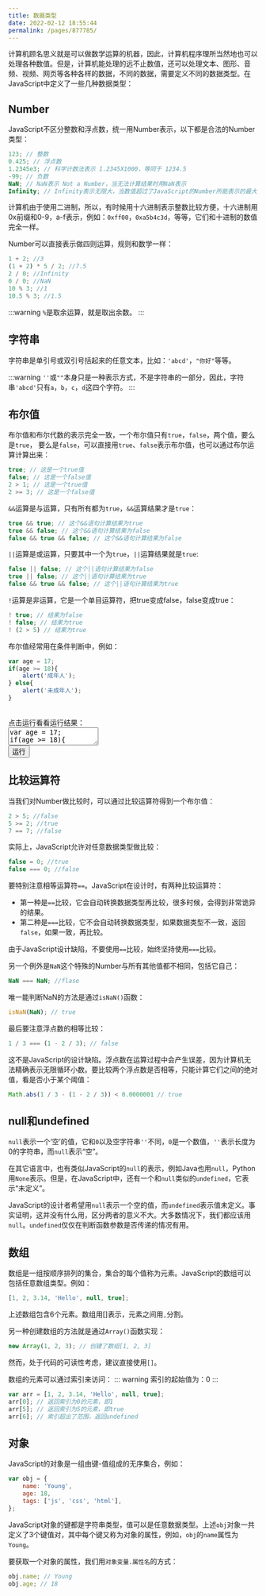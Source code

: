 ```yaml
---
title: 数据类型
date: 2022-02-12 18:55:44
permalink: /pages/877785/
---
```


计算机顾名思义就是可以做数学运算的机器，因此，计算机程序理所当然地也可以处理各种数值。但是，计算机能处理的远不止数值，还可以处理文本、图形、音频、视频、网页等各种各样的数据，不同的数据，需要定义不同的数据类型。在JavaScript中定义了一些几种数据类型：

## Number
JavaScript不区分整数和浮点数，统一用Number表示，以下都是合法的Number类型：

```javascript
123; // 整数
0.425; // 浮点数
1.2345e3; // 科学计数法表示 1.2345X1000，等同于 1234.5
-99; // 负数
NaN; // NaN表示 Not a Number，当无法计算结果时用NaN表示
Infinity; // Infinity表示无限大，当数值超过了JavaScript的Number所能表示的最大值时，就表示为Infinity
```

计算机由于使用二进制，所以，有时候用十六进制表示整数比较方便，十六进制用0x前缀和0-9，a-f表示，例如：`0xff00`，`0xa5b4c3d`，等等，它们和十进制的数值完全一样。

Number可以直接表示做四则运算，规则和数学一样：

```javascript
1 + 2; //3
(1 + 2) * 5 / 2; //7.5
2 / 0; //Infinity
0 / 0; //NaN
10 % 3; //1
10.5 % 3; //1.5
```

:::warning
`%`是取余运算，就是取出余数。
:::

## 字符串

字符串是单引号或双引号括起来的任意文本，比如：`'abcd'`，`"你好"`等等。

:::warning
`''`或`""`本身只是一种表示方式，不是字符串的一部分，因此，字符串`'abcd'`只有`a`，`b`，`c`，`d`这四个字符。
:::

## 布尔值

布尔值和布尔代数的表示完全一致，一个布尔值只有`true`，`false`，两个值，要么是`true`，
要么是`false`，可以直接用`true`、`false`表示布尔值，也可以通过布尔运算计算出来：

```javascript
true; // 这是一个true值
false; // 这是一个false值
2 > 1; // 这是一个true值
2 >= 3; // 这是一个false值
```

`&&`运算是与运算，只有所有都为`true`，`&&`运算结果才是`true`：

```javascript
true && true; // 这个&&语句计算结果为true
true && false; // 这个&&语句计算结果为false
false && true && false; // 这个&&语句计算结果为false
```

`||`运算是或运算，只要其中一个为`true`，`||`运算结果就是`true`:

```javascript
false || false; // 这个||语句计算结果为false
true || false; // 这个||语句计算结果为true
false && true && false; // 这个||语句计算结果为true
```

`!`运算是非运算，它是一个单目运算符，把true变成false，false变成true：

```javascript
! true; // 结果为false
! false; // 结果为true
! (2 > 5) // 结果为true
```

布尔值经常用在条件判断中，例如：

```javascript
var age = 17;
if(age >= 18){
    alert('成年人');
} else{
    alert('未成年人');
}
```

<br />
<div class="js-demo">
<div class="demo-title">
    <span>点击运行看看运行结果：</span>
</div>
<textarea id="textarea" maxlength="900">var age = 17;
if(age >= 18){
    alert('成年人');
} else{
    alert('未成年人');
}
</textarea>
<br />
<button id="run" onclick="runCode(document.getElementById('textarea'))">运行</button>
</div>

## 比较运算符

当我们对Number做比较时，可以通过比较运算符得到一个布尔值：

```javascript
2 > 5; //false
5 >= 2; //true
7 == 7; //false
```

实际上，JavaScript允许对任意数据类型做比较：

```javascript
false = 0; //true
false === 0; //false
```

要特别注意相等运算符`==`。JavaScript在设计时，有两种比较运算符：
* 第一种是`==`比较，它会自动转换数据类型再比较，很多时候，会得到非常诡异的结果。
* 第二种是`===`比较，它不会自动转换数据类型，如果数据类型不一致，返回`false`，如果一致，再比较。

由于JavaScript设计缺陷，不要使用`==`比较，始终坚持使用`===`比较。

另一个例外是`NaN`这个特殊的Number与所有其他值都不相同，包括它自己：

```javascript
NaN === NaN; //flase
```

唯一能判断NaN的方法是通过`isNaN()`函数：

```javascript
isNaN(NaN); // true
```

最后要注意浮点数的相等比较：

```javascript
1 / 3 === (1 - 2 / 3); // false
```

这不是JavaScript的设计缺陷。浮点数在运算过程中会产生误差，因为计算机无法精确表示无限循环小数。要比较两个浮点数是否相等，只能计算它们之间的绝对值，看是否小于某个阈值：

```javascript
Math.abs(1 / 3 - (1 - 2 / 3)) < 0.0000001 // true
```

## null和undefined
`null`表示一个‘空’的值，它和`0`以及空字符串`''`不同，`0`是一个数值，`''`表示长度为0的字符串，而`null`表示“空”。

在其它语言中，也有类似JavaScript的`null`的表示，例如Java也用`null`，Python用`None`表示。但是，在JavaScript中，还有一个和`null`类似的`undefined`，它表示“未定义”。

JavaScript的设计者希望用`null`表示一个空的值，而`undefined`表示值未定义。事实证明，这并没有什么用，区分两者的意义不大。大多数情况下，我们都应该用`null`。`undefined`仅仅在判断函数参数是否传递的情况有用。

## 数组

数组是一组按顺序排列的集合，集合的每个值称为元素。JavaScript的数组可以包括任意数组类型。例如：

```javascript
[1, 2, 3.14, 'Hello', null, true];
```

上述数组包含6个元素。数组用[]表示，元素之间用`,`分割。

另一种创建数组的方法就是通过`Array()`函数实现：

```javascript
new Array(1, 2, 3); // 创建了数组[1, 2, 3]
```

然而，处于代码的可读性考虑，建议直接使用`[]`。

数组的元素可以通过索引来访问：
::: warning
索引的起始值为：0
:::

```javascript
var arr = [1, 2, 3.14, 'Hello', null, true];
arr[0]; // 返回索引为0的元素，即1
arr[5]; // 返回索引为5的元素，即true
arr[6]; // 索引超出了范围，返回undefined
```

## 对象

JavaScript的对象是一组由键-值组成的无序集合，例如：

```javascript
var obj = {
    name: 'Young',
    age: 18,
    tags: ['js', 'css', 'html'],
};
```

JavaScript对象的键都是字符串类型，值可以是任意数据类型。上述`obj`对象一共定义了3个键值对，其中每个键又称为对象的属性，例如，`obj`的`name`属性为`Young`。

要获取一个对象的属性，我们用`对象变量.属性名`的方式：

```javascript
obj.name; // Young
obj.age; // 18
```
